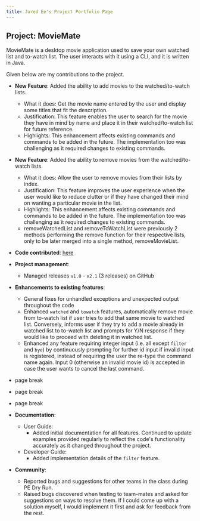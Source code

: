 ```yaml
---
title: Jared Ee's Project Portfolio Page
---
```


## Project: MovieMate

MovieMate is a desktop movie application used to save your own watched list and to-watch list.
The user interacts with it using a CLI, and it is written in Java.

Given below are my contributions to the project.

* **New Feature**: Added the ability to add movies to the watched/to-watch lists.
    * What it does: Get the movie name entered by the user and display some titles that fit the description.
    * Justification: This feature enables the user to search for the movie they have in mind by name and place it in their watched/to-watch list for future reference.
    * Highlights: This enhancement affects existing commands and commands to be added in the future. The implementation too was challenging as it required changes to existing commands.

* **New Feature**: Added the ability to remove movies from the watched/to-watch lists.
    * What it does: Allow the user to remove movies from their lists by index.
    * Justification: This feature improves the user experience when the user would like to reduce clutter or if they have changed their mind on wanting a particular movie in the list.
    * Highlights: This enhancement affects existing commands and commands to be added in the future. The implementation too was challenging as it required changes to existing commands.
    * removeWatchedList and removeToWatchList were previously 2 methods performing the remove function for their respective lists, only to be later merged into a single method, removeMovieList.


* **Code contributed**: [here](https://nus-cs2113-ay2223s2.github.io/tp-dashboard/?search=jared-ee&breakdown=true)
* **Project management**:
    * Managed releases `v1.0` - `v2.1` (3 releases) on GitHub

* **Enhancements to existing features**:
    * General fixes for unhandled exceptions and unexpected output throughout the code
    * Enhanced `watched` and `towatch` features, automatically remove movie from to-watch list if user tries to add that same movie to watched list. Conversely, informs user if they try to add a movie already in watched list to to-watch list and prompts for Y/N response if they would like to proceed with deleting it in watched list.
    * Enhanced any feature requiring integer input (i.e. all except `filter` and `bye`) by continuously prompting for further id input if invalid input is registered, instead of requiring the user the re-type the command name again. Input 0 (otherwise an invalid movie id) is accepted in case the user wants to cancel the last command.

* page break
* page break
* page break

* **Documentation**:
    * User Guide:
        * Added initial documentation for all features. Continued to update examples provided regularly to reflect the code's functionality accurately as it changed throughout the project. 
    * Developer Guide:
        * Added implementation details of the `filter` feature.

* **Community**:
    * Reported bugs and suggestions for other teams in the class during PE Dry Run.
    * Raised bugs discovered when testing to team-mates and asked for suggestions on ways to resolve them. If I could come up with a solution myself, I would implement it first and ask for feedback from the rest.
